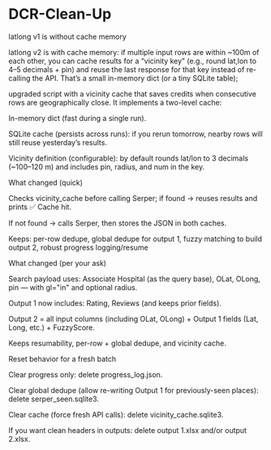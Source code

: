 # DCR-Clean-Up
latlong v1 is without cache memory


latlong v2 is with cache memory: if multiple input rows are within ~100m of each other, you can cache results for a “vicinity key” (e.g., round lat,lon to 4–5 decimals + pin) and reuse the last response for that key instead of re-calling the API. That’s a small in-memory dict (or a tiny SQLite table); 


upgraded script with a vicinity cache that saves credits when consecutive rows are geographically close. It implements a two-level cache:

In-memory dict (fast during a single run).

SQLite cache (persists across runs): if you rerun tomorrow, nearby rows will still reuse yesterday’s results.

Vicinity definition (configurable): by default rounds lat/lon to 3 decimals (~100–120 m) and includes pin, radius, and num in the key.

What changed (quick)

Checks vicinity_cache before calling Serper; if found → reuses results and prints ✅ Cache hit.

If not found → calls Serper, then stores the JSON in both caches.

Keeps: per-row dedupe, global dedupe for output 1, fuzzy matching to build output 2, robust progress logging/resume


What changed (per your ask)

Search payload uses: Associate Hospital (as the query base), OLat, OLong, pin — with gl="in" and optional radius.

Output 1 now includes: Rating, Reviews (and keeps prior fields).

Output 2 = all input columns (including OLat, OLong) + Output 1 fields (Lat, Long, etc.) + FuzzyScore.

Keeps resumability, per-row + global dedupe, and vicinity cache.

Reset behavior for a fresh batch

Clear progress only: delete progress_log.json.

Clear global dedupe (allow re-writing Output 1 for previously-seen places): delete serper_seen.sqlite3.

Clear cache (force fresh API calls): delete vicinity_cache.sqlite3.

If you want clean headers in outputs: delete output 1.xlsx and/or output 2.xlsx.
